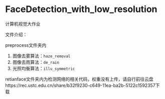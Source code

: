 # FaceDetection_with_low_resolution
计算机视觉大作业

文件介绍：

preprocess文件夹内

1. 图像去雾算法：`haze_removal`
2. 图像去雨算法：`de_rain`
3. 光照均衡算法：`illu_symmetric`

retianface文件夹内为检测网络的相关代码，权重没有上传，请自行前往云盘https://rec.ustc.edu.cn/share/b32f9230-c649-11ea-ba2b-5122c1592357下载





